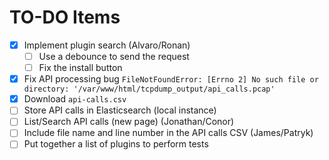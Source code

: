 # TO-DO Items

- [x] Implement plugin search (Alvaro/Ronan)
  - [ ] Use a debounce to send the request
  - [ ] Fix the install button
- [x] Fix API processing bug `FileNotFoundError: [Errno 2] No such file or directory: '/var/www/html/tcpdump_output/api_calls.pcap'`
- [x] Download `api-calls.csv`
- [ ] Store API calls in Elasticsearch (local instance)
- [ ] List/Search API calls (new page) (Jonathan/Conor)
- [ ] Include file name and line number in the API calls CSV (James/Patryk)
- [ ] Put together a list of plugins to perform tests
